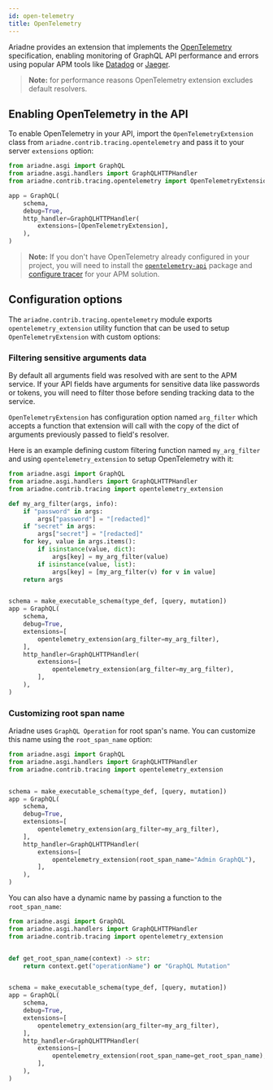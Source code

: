 ```yaml
---
id: open-telemetry
title: OpenTelemetry
---
```


Ariadne provides an extension that implements the [OpenTelemetry](https://opentelemetry.io/) specification, enabling monitoring of GraphQL API performance and errors using popular APM tools like [Datadog](https://www.datadoghq.com/) or [Jaeger](https://www.jaegertracing.io/).

> **Note:** for performance reasons OpenTelemetry extension excludes default resolvers.


## Enabling OpenTelemetry in the API

To enable OpenTelemetry in your API, import the `OpenTelemetryExtension` class from `ariadne.contrib.tracing.opentelemetry` and pass it to your server `extensions` option:

```python
from ariadne.asgi import GraphQL
from ariadne.asgi.handlers import GraphQLHTTPHandler
from ariadne.contrib.tracing.opentelemetry import OpenTelemetryExtension

app = GraphQL(
    schema,
    debug=True,
    http_handler=GraphQLHTTPHandler(
        extensions=[OpenTelemetryExtension],
    ),
)
```

> **Note:** If you don't have OpenTelemetry already configured in your project, you will need to install the [`opentelemetry-api`](https://github.com/open-telemetry/opentelemetry-python/tree/main/opentelemetry-api) package and [configure tracer](https://opentelemetry.io/docs/specs/otel/trace/sdk/) for your APM solution.


## Configuration options

The `ariadne.contrib.tracing.opentelemetry` module exports `opentelemetry_extension` utility function that can be used to setup `OpenTelemetryExtension` with custom options:


### Filtering sensitive arguments data

By default all arguments field was resolved with are sent to the APM service. If your API fields have arguments for sensitive data like passwords or tokens, you will need to filter those before sending tracking data to the service.

`OpenTelemetryExtension` has configuration option named `arg_filter` which accepts a function that extension will call with the copy of the dict of arguments previously passed to field's resolver.

Here is an example defining custom filtering function named `my_arg_filter` and using `opentelemetry_extension` to setup OpenTelemetry with it:

```python
from ariadne.asgi import GraphQL
from ariadne.asgi.handlers import GraphQLHTTPHandler
from ariadne.contrib.tracing import opentelemetry_extension

def my_arg_filter(args, info):
    if "password" in args:
        args["password"] = "[redacted]"
    if "secret" in args:
        args["secret"] = "[redacted]"
    for key, value in args.items():
        if isinstance(value, dict):
            args[key] = my_arg_filter(value)
        if isinstance(value, list):
            args[key] = [my_arg_filter(v) for v in value]
    return args


schema = make_executable_schema(type_def, [query, mutation])
app = GraphQL(
    schema,
    debug=True,
    extensions=[
        opentelemetry_extension(arg_filter=my_arg_filter),
    ],
    http_handler=GraphQLHTTPHandler(
        extensions=[
            opentelemetry_extension(arg_filter=my_arg_filter),
        ],
    ),
)
```


### Customizing root span name

Ariadne uses `GraphQL Operation` for root span's name. You can customize this name using the `root_span_name` option:

```python
from ariadne.asgi import GraphQL
from ariadne.asgi.handlers import GraphQLHTTPHandler
from ariadne.contrib.tracing import opentelemetry_extension


schema = make_executable_schema(type_def, [query, mutation])
app = GraphQL(
    schema,
    debug=True,
    extensions=[
        opentelemetry_extension(arg_filter=my_arg_filter),
    ],
    http_handler=GraphQLHTTPHandler(
        extensions=[
            opentelemetry_extension(root_span_name="Admin GraphQL"),
        ],
    ),
)
```

You can also have a dynamic name by passing a function to the `root_span_name`:

```python
from ariadne.asgi import GraphQL
from ariadne.asgi.handlers import GraphQLHTTPHandler
from ariadne.contrib.tracing import opentelemetry_extension


def get_root_span_name(context) -> str:
    return context.get("operationName") or "GraphQL Mutation"


schema = make_executable_schema(type_def, [query, mutation])
app = GraphQL(
    schema,
    debug=True,
    extensions=[
        opentelemetry_extension(arg_filter=my_arg_filter),
    ],
    http_handler=GraphQLHTTPHandler(
        extensions=[
            opentelemetry_extension(root_span_name=get_root_span_name),
        ],
    ),
)
```